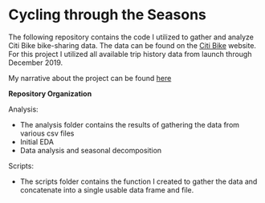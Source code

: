 # Cycling through the Seasons

The following repository contains the code I utilized to gather and analyze Citi Bike bike-sharing data. 
The data can be found on the [Citi Bike](https://www.citibikenyc.com/system-data) website. 
For this project I utilized all available trip history data from launch through December 2019.

My narrative about the project can be found [here](https://nycdatascience.com/blog/student-works/searching-for-seasonality-citi-bike-trip-history-analysis/)

**Repository Organization**

Analysis: 
- The analysis folder contains the results of gathering the data from various csv files
- Initial EDA
- Data analysis and seasonal decomposition

Scripts:
- The scripts folder contains the function I created to gather the data and concatenate into a single usable data frame and file. 
